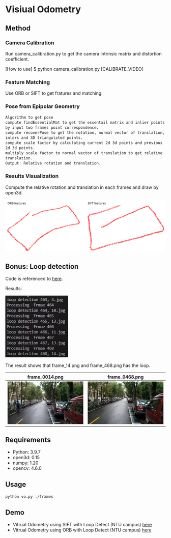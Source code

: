 # Visiual Odometry

## Method
### Camera Calibration
Run camera_calibration.py to get the camera intrinsic matrix and distortion coefficient.

[How to use]
$ python camera_calibration.py [CALIBRATE_VIDEO]

### Feature Matching
Use ORB or SIFT to get fratures and matching.

### Pose from Epipolar Geometry

    Algorithm to get pose
    compute findEssentialMat to get the essentail matrix and inlier points by input two frames point correspondence.
    compute recoverPose to get the rotation, normal vector of translation, inlers and 3D triangulated points.
    compute scale factor by calculating current 2d 3d points and previous 2d 3d points.
    multiply scale factor to normal vector of translation to get relative translation.
    Output: Relative rotation and translation.

### Results Visualization
Compute the relative rotation and translation in each frames and draw by open3d.

![avatar](/results/trajectory.png)

## Bonus: Loop detection
Code is referenced to [here](https://github.com/itswcg/DBow-Python).

Results:

![avatar](/results/loop_detection.png)

The result shows that frame_14.png and frame_468.png has the loop.

frame_0014.png|frame_0468.png
|:-:|:-:|
![](./frames/frame_0014.png)|![](./frames/frame_0468.png)

## Requirements

* Python: 3.9.7
* open3d: 0.15
* numpy: 1.20
* opencv: 4.6.0

## Usage
    python vo.py ./frames

## Demo
* Vitrual Odometry using SIFT with Loop Detect (NTU campus) [here](https://youtu.be/Mfknrjl1T1I)
* Vitrual Odometry using ORB with Loop Detect (NTU campus) [here](https://youtu.be/jTRPueav8nI)